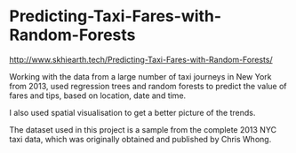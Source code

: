# Predicting-Taxi-Fares-with-Random-Forests

http://www.skhiearth.tech/Predicting-Taxi-Fares-with-Random-Forests/

Working with the data from a large number of taxi journeys in New York from 2013, used regression trees and random forests to predict the value of fares and tips, based on location, date and time.

I also used spatial visualisation to get a better picture of the trends. 

The dataset used in this project is a sample from the complete 2013 NYC taxi data, which was originally obtained and published by Chris Whong.
